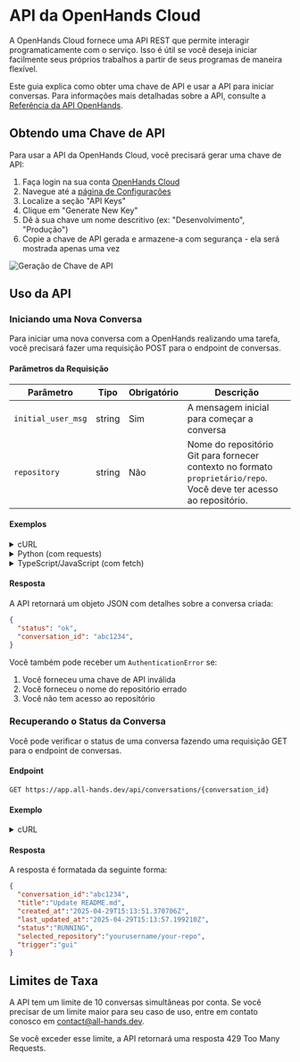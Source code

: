 # API da OpenHands Cloud

A OpenHands Cloud fornece uma API REST que permite interagir programaticamente com o serviço. Isso é útil se você deseja iniciar facilmente seus próprios trabalhos a partir de seus programas de maneira flexível.

Este guia explica como obter uma chave de API e usar a API para iniciar conversas.
Para informações mais detalhadas sobre a API, consulte a [Referência da API OpenHands](https://docs.all-hands.dev/swagger-ui/).

## Obtendo uma Chave de API

Para usar a API da OpenHands Cloud, você precisará gerar uma chave de API:

1. Faça login na sua conta [OpenHands Cloud](https://app.all-hands.dev)
2. Navegue até a [página de Configurações](https://app.all-hands.dev/settings)
3. Localize a seção "API Keys"
4. Clique em "Generate New Key"
5. Dê à sua chave um nome descritivo (ex: "Desenvolvimento", "Produção")
6. Copie a chave de API gerada e armazene-a com segurança - ela será mostrada apenas uma vez

![Geração de Chave de API](/img/docs/api-key-generation.png)

## Uso da API

### Iniciando uma Nova Conversa

Para iniciar uma nova conversa com a OpenHands realizando uma tarefa, você precisará fazer uma requisição POST para o endpoint de conversas.

#### Parâmetros da Requisição

| Parâmetro | Tipo | Obrigatório | Descrição |
|-----------|------|-------------|-----------|
| `initial_user_msg` | string | Sim | A mensagem inicial para começar a conversa |
| `repository` | string | Não | Nome do repositório Git para fornecer contexto no formato `proprietário/repo`. Você deve ter acesso ao repositório. |

#### Exemplos

<details>
<summary>cURL</summary>

```bash
curl -X POST "https://app.all-hands.dev/api/conversations" \
  -H "Authorization: Bearer YOUR_API_KEY" \
  -H "Content-Type: application/json" \
  -d '{
    "initial_user_msg": "Check whether there is any incorrect information in the README.md file and send a PR to fix it if so.",
    "repository": "yourusername/your-repo"
  }'
```
</details>

<details>
<summary>Python (com requests)</summary>

```python
import requests

api_key = "YOUR_API_KEY"
url = "https://app.all-hands.dev/api/conversations"

headers = {
    "Authorization": f"Bearer {api_key}",
    "Content-Type": "application/json"
}

data = {
    "initial_user_msg": "Check whether there is any incorrect information in the README.md file and send a PR to fix it if so.",
    "repository": "yourusername/your-repo"
}

response = requests.post(url, headers=headers, json=data)
conversation = response.json()

print(f"Conversation Link: https://app.all-hands.dev/conversations/{conversation['conversation_id']}")
print(f"Status: {conversation['status']}")
```
</details>

<details>
<summary>TypeScript/JavaScript (com fetch)</summary>

```typescript
const apiKey = "YOUR_API_KEY";
const url = "https://app.all-hands.dev/api/conversations";

const headers = {
  "Authorization": `Bearer ${apiKey}`,
  "Content-Type": "application/json"
};

const data = {
  initial_user_msg: "Check whether there is any incorrect information in the README.md file and send a PR to fix it if so.",
  repository: "yourusername/your-repo"
};

async function startConversation() {
  try {
    const response = await fetch(url, {
      method: "POST",
      headers: headers,
      body: JSON.stringify(data)
    });

    const conversation = await response.json();

    console.log(`Conversation Link: https://app.all-hands.dev/conversations/${conversation.id}`);
    console.log(`Status: ${conversation.status}`);

    return conversation;
  } catch (error) {
    console.error("Error starting conversation:", error);
  }
}

startConversation();
```

</details>

#### Resposta

A API retornará um objeto JSON com detalhes sobre a conversa criada:

```json
{
  "status": "ok",
  "conversation_id": "abc1234",
}
```

Você também pode receber um `AuthenticationError` se:

1. Você forneceu uma chave de API inválida
2. Você forneceu o nome do repositório errado
3. Você não tem acesso ao repositório


### Recuperando o Status da Conversa

Você pode verificar o status de uma conversa fazendo uma requisição GET para o endpoint de conversas.

#### Endpoint

```
GET https://app.all-hands.dev/api/conversations/{conversation_id}
```

#### Exemplo

<details>
<summary>cURL</summary>

```bash
curl -X GET "https://app.all-hands.dev/api/conversations/{conversation_id}" \
  -H "Authorization: Bearer YOUR_API_KEY"
```
</details>

#### Resposta

A resposta é formatada da seguinte forma:

```json
{
  "conversation_id":"abc1234",
  "title":"Update README.md",
  "created_at":"2025-04-29T15:13:51.370706Z",
  "last_updated_at":"2025-04-29T15:13:57.199210Z",
  "status":"RUNNING",
  "selected_repository":"yourusername/your-repo",
  "trigger":"gui"
}
```

## Limites de Taxa

A API tem um limite de 10 conversas simultâneas por conta. Se você precisar de um limite maior para seu caso de uso, entre em contato conosco em [contact@all-hands.dev](mailto:contact@all-hands.dev).

Se você exceder esse limite, a API retornará uma resposta 429 Too Many Requests.
